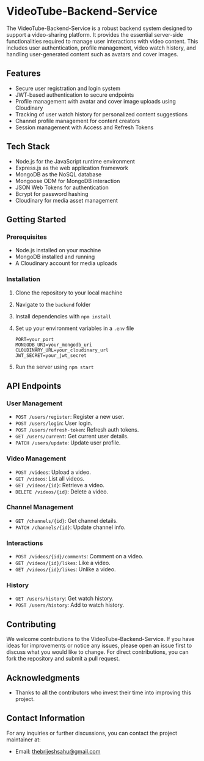 # VideoTube-Backend-Service

The VideoTube-Backend-Service is a robust backend system designed to support a video-sharing platform. It provides the essential server-side functionalities required to manage user interactions with video content. This includes user authentication, profile management, video watch history, and handling user-generated content such as avatars and cover images.

## Features

- Secure user registration and login system
- JWT-based authentication to secure endpoints
- Profile management with avatar and cover image uploads using Cloudinary
- Tracking of user watch history for personalized content suggestions
- Channel profile management for content creators
- Session management with Access and Refresh Tokens

## Tech Stack

- Node.js for the JavaScript runtime environment
- Express.js as the web application framework
- MongoDB as the NoSQL database
- Mongoose ODM for MongoDB interaction
- JSON Web Tokens for authentication
- Bcrypt for password hashing
- Cloudinary for media asset management

## Getting Started

### Prerequisites

- Node.js installed on your machine
- MongoDB installed and running
- A Cloudinary account for media uploads

### Installation

1. Clone the repository to your local machine
2. Navigate to the `backend` folder
3. Install dependencies with `npm install`
4. Set up your environment variables in a `.env` file

    ```env
    PORT=your_port
    MONGODB_URI=your_mongodb_uri
    CLOUDINARY_URL=your_cloudinary_url
    JWT_SECRET=your_jwt_secret
    ```

5. Run the server using `npm start`

## API Endpoints

### User Management
- `POST /users/register`: Register a new user.
- `POST /users/login`: User login.
- `POST /users/refresh-token`: Refresh auth tokens.
- `GET /users/current`: Get current user details.
- `PATCH /users/update`: Update user profile.

### Video Management
- `POST /videos`: Upload a video.
- `GET /videos`: List all videos.
- `GET /videos/{id}`: Retrieve a video.
- `DELETE /videos/{id}`: Delete a video.

### Channel Management
- `GET /channels/{id}`: Get channel details.
- `PATCH /channels/{id}`: Update channel info.

### Interactions
- `POST /videos/{id}/comments`: Comment on a video.
- `GET /videos/{id}/likes`: Like a video.
- `GET /videos/{id}/likes`: Unlike a video.

### History
- `GET /users/history`: Get watch history.
- `POST /users/history`: Add to watch history.

## Contributing

We welcome contributions to the VideoTube-Backend-Service. If you have ideas for improvements or notice any issues, please open an issue first to discuss what you would like to change. For direct contributions, you can fork the repository and submit a pull request.

## Acknowledgments

- Thanks to all the contributors who invest their time into improving this project.

## Contact Information

For any inquiries or further discussions, you can contact the project maintainer at:

- Email: thebrijeshsahu@gmail.com